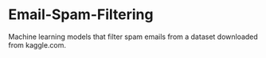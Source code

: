 # Email-Spam-Filtering
Machine learning models that filter spam emails from a dataset downloaded from kaggle.com.
